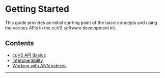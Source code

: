 # Getting Started

This guide provides an initial starting point of the basic concepts and using the various APIs in the cuVS software development kit.

## Contents

- [cuVS API Basics](basics.md)
- [Interoperability](interoperability.md)
- [Working with ANN indexes](working_with_ann_indexes.md)

------
